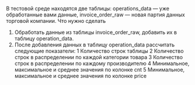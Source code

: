 В тестовой среде находятся две таблицы:
operations_data — уже обработанные вами данные,
invoice_order_raw — новая партия данных торговой компании.
Что нужно сделать
1. Обработать данные из таблицы invoice_order_raw, добавить их в таблицу 
operation_data.
2. После добавления данных в таблицу operation_data рассчитать 
следующие показатели:
1 Количество строк таблицы
2 Количество строк в распределении по каждой категории товара
3 Количество строк в распределении по каждому производителю
4 Минимальное, максимальное и среднее значения по колонке cnt
5 Минимальное, максимальное и среднее значения по колонке price
